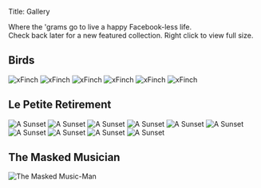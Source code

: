 Title: Gallery

Where the 'grams go to live a happy Facebook-less life.  
Check back later for a new featured collection. Right click to view full size.


## Birds

![xFinch](/images/birds/xfinch.png)
![xFinch](/images/birds/daemon.jpg)
![xFinch](/images/birds/polygon.jpg)
![xFinch](/images/birds/lasergrosbeak.jpg)
![xFinch](/images/birds/avondale.jpg)
![xFinch](/images/birds/maine.jpg)

## Le Petite Retirement

![A Sunset](/images/ILWX/ilwx-1.jpg)
![A Sunset](/images/ILWX/ilwx-6.jpg)
![A Sunset](/images/ILWX/ilwx-4.jpg)
![A Sunset](/images/ILWX/ilwx-2.jpg)
![A Sunset](/images/ILWX/ilwx-3.jpg)
![A Sunset](/images/ILWX/ilwx-5.jpg)
![A Sunset](/images/ILWX/ilwx-7.jpg)
![A Sunset](/images/ILWX/ilwx-8.jpg)
![A Sunset](/images/ILWX/ilwx-9.jpg)
![A Sunset](/images/ILWX/ilwx-10.jpg)

## The Masked Musician

![The Masked Music-Man](/images/jpeg/musicman.jpg)
